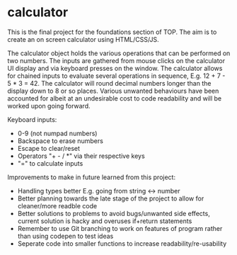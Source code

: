 # calculator
This is the final project for the foundations section of TOP. The aim is to create an on screen calculator using HTML/CSS/JS.

The calculator object holds the various operations that can be performed on two numbers. The inputs are gathered from mouse clicks on the calculator UI display and via keyboard presses on the window. The calculator allows for chained inputs to evaluate several operations in sequence, E.g. 12 + 7 - 5 * 3 = 42. The calculator will round decimal numbers longer than the display down to 8 or so places. Various unwanted behaviours have been accounted for albeit at an undesirable cost to code readability and will be worked upon going forward.

Keyboard inputs:
- 0-9 (not numpad numbers)
- Backspace to erase numbers
- Escape to clear/reset 
- Operators "+ - / *" via their respective keys
- "=" to calculate inputs

Improvements to make in future learned from this project:
- Handling types better  E.g. going from string <-> number
- Better planning towards the late stage of the project to allow for cleaner/more readble code
- Better solutions to problems to avoid bugs/unwanted side effects, current solution is hacky and overuses if+return statements
- Remember to use Git branching to work on features of program rather than using codepen to test ideas
- Seperate code into smaller functions to increase readability/re-usability

